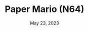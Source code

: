 ---
layout: n64
title: "Paper Mario (N64)"
categories:
 - approved
 - n64
 - universal
 - safe
tags:
- rpg
- paper mario
- mario
series:
- mario
date: May 23, 2023
permalink: /games/paper-mario-n64/play/details
publisher: Nintendo
gid: paper-mario-n64
edition: us
---